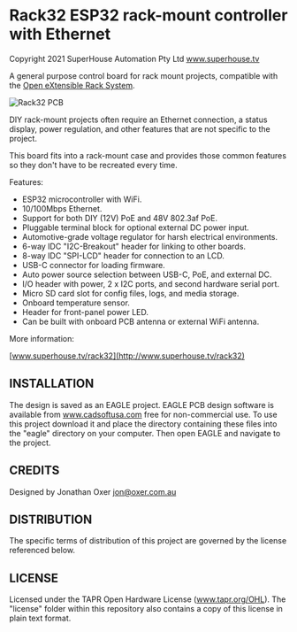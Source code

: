 Rack32 ESP32 rack-mount controller with Ethernet
================================================

Copyright 2021 SuperHouse Automation Pty Ltd  www.superhouse.tv

A general purpose control board for rack mount projects, compatible
with the [Open eXtensible Rack System](https://oxrs.io/).

![Rack32 PCB](Images/RACK32-v1_0-oblique-1024.jpg)

DIY rack-mount projects often require an Ethernet connection, a
status display, power regulation, and other features that are not
specific to the project.

This board fits into a rack-mount case and provides those common
features so they don't have to be recreated every time.

Features:

 * ESP32 microcontroller with WiFi.
 * 10/100Mbps Ethernet.
 * Support for both DIY (12V) PoE and 48V 802.3af PoE.
 * Pluggable terminal block for optional external DC power input.
 * Automotive-grade voltage regulator for harsh electrical environments.
 * 6-way IDC "I2C-Breakout" header for linking to other boards.
 * 8-way IDC "SPI-LCD" header for connection to an LCD.
 * USB-C connector for loading firmware.
 * Auto power source selection between USB-C, PoE, and external DC.
 * I/O header with power, 2 x I2C ports, and second hardware serial port.
 * Micro SD card slot for config files, logs, and media storage.
 * Onboard temperature sensor.
 * Header for front-panel power LED.
 * Can be built with onboard PCB antenna or external WiFi antenna.

More information:

  [www.superhouse.tv/rack32](http://www.superhouse.tv/rack32)

INSTALLATION
------------
The design is saved as an EAGLE project. EAGLE PCB design software is
available from www.cadsoftusa.com free for non-commercial use. To use
this project download it and place the directory containing these files
into the "eagle" directory on your computer. Then open EAGLE and
navigate to the project.


CREDITS
-------
Designed by Jonathan Oxer jon@oxer.com.au


DISTRIBUTION
------------
The specific terms of distribution of this project are governed by the
license referenced below.


LICENSE
-------
Licensed under the TAPR Open Hardware License (www.tapr.org/OHL).
The "license" folder within this repository also contains a copy of
this license in plain text format.
